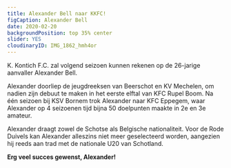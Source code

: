 ```yaml
---
title: Alexander Bell naar KKFC!
figCaption: Alexander Bell
date: 2020-02-20
backgroundPosition: top 35% center
slider: YES
cloudinaryID: IMG_1862_hmh4or
---
```


K. Kontich F.C. zal volgend seizoen kunnen rekenen op de 26-jarige aanvaller Alexander Bell.

Alexander doorliep de jeugdreeksen van Beerschot en KV Mechelen, om nadien zijn debuut te maken in het eerste elftal van KFC Rupel Boom.
Na één seizoen bij KSV Bornem trok Alexander naar KFC Eppegem, waar Alexander op 4 seizoenen tijd bijna 50 doelpunten maakte in 2e en 3e amateur.

Alexander draagt zowel de Schotse als Belgische nationaliteit. Voor de Rode Duivels kan Alexander alleszins niet meer geselecteerd worden, aangezien hij reeds aan trad met de nationale U20 van Schotland.

**Erg veel succes gewenst, Alexander!**
